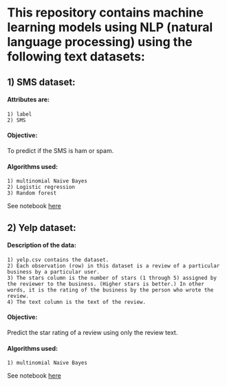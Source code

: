 # This repository contains machine learning models using NLP (natural language processing) using the following text datasets:

## 1) SMS dataset:

#### Attributes are: 

    1) label
    2) SMS
    
#### Objective: 

To predict if the SMS is ham or spam.

#### Algorithms used:

    1) multinomial Naive Bayes
    2) Logistic regression
    3) Random forest
    
See notebook [here](https://github.com/jayashree8/Machine_learning_NLP/blob/master/Ham%20spam%20NLP/sms%20NLP.ipynb)

## 2) Yelp dataset:

#### Description of the data:

    1) yelp.csv contains the dataset.
    2) Each observation (row) in this dataset is a review of a particular business by a particular user.
    3) The stars column is the number of stars (1 through 5) assigned by the reviewer to the business. (Higher stars is better.) In other       words, it is the rating of the business by the person who wrote the review.
    4) The text column is the text of the review.

#### Objective:

Predict the star rating of a review using only the review text.

#### Algorithms used:

    1) multinomial Naive Bayes
    
See notebook [here](https://github.com/jayashree8/Machine_learning_NLP/blob/master/Yelp%20NLP/yelp%20exercise.ipynb)